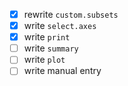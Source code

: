
 * [x] rewrite `custom.subsets`
 * [x] write `select.axes`
 * [x] write `print`
 * [ ] write `summary`
 * [ ] write `plot`
 * [ ] write manual entry